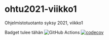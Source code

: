 # ohtu2021-viikko1
Ohjelmistotuotanto syksy 2021, viikko1

Badget tulee tähän
![GitHub Actions](https://github.com/shlevanto/ohtu2021-viikko1/workflows/CI/badge.svg)
[![codecov](https://codecov.io/gh/shlevanto/ohtu2021-viikko1/branch/main/graph/badge.svg?token=BGDC58O1NC)](https://codecov.io/gh/shlevanto/ohtu2021-viikko1)

